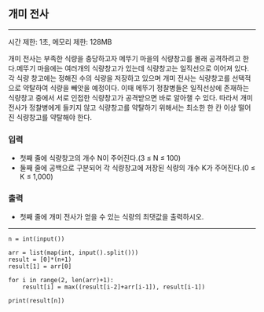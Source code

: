 ## 개미 전사

---

시간 제한: 1초, 메모리 제한: 128MB

개미 전사는 부족한 식량을 충당하고자 메뚜기 마을의 식량창고를 몰래 공격하려고 한다.메뚜기 마을에는 여러개의 식량창고가 있는데
식량창고는 일직선으로 이어져 있다. 각 식량 창고에는 정해진 수의 식량을 저장하고 있으며 개미 전사는 식량창고를 선택적으로 약탈하여 식량을 빼앗을 예정이다.
이때 메뚜기 정찰병들은 일직선상에 존재하는 식량창고 중에서 서로 인접한 식량창고가 공격받으면 바로 알아챌 수 있다.
따라서 개미 전사가 정찰병에게 들키지 않고 식량창고를 약탈하기 위해서는 최소한 한 칸 이상 떨어진 식량창고를 약탈해야 한다. 

### 입력

- 첫째 줄에 식량창고의 개수 N이 주어진다.(3 ≤ N ≤ 100)
- 둘째 줄에 공백으로 구분되어 각 식량창고에 저장된 식량의 개수 K가 주어진다.(0 ≤ K ≤ 1,000)

### 출력

- 첫째 줄에 개미 전사가 얻을 수 있는 식량의 최댓값을 출력하시오.

---

~~~
n = int(input())

arr = list(map(int, input().split()))
result = [0]*(n+1)
result[1] = arr[0]

for i in range(2, len(arr)+1):
    result[i] = max((result[i-2]+arr[i-1]), result[i-1])

print(result[n])
~~~
